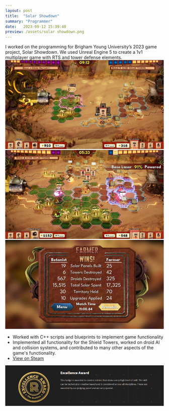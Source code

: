 ```yaml
---
layout: post
title:  "Solar Showdown"
summary: "Programmer"
date:   2023-09-12 15:39:40
preview: /assets/solar showdown.png
---
```

I worked on the programming for Brigham Young University’s 2023 game project, Solar Showdown. We used Unreal Engine 5 to create a 1v1 multiplayer game with RTS and tower defense elements.
![Picture 1](/assets/ss_d5b3ba4ef921feef12313115f578a9a4d7da94d7.jpg)
![Picture 2](/assets/ss_6cefbe835fc1f9364ccc99675b9bc7dee4217963.jpg)
![Picture 3](/assets/ss_289f2bb847002ed64e9728d5a1a2d1e466f7908f.jpg)

* Worked with C++ scripts and blueprints to implement game functionality
* Implemented all functionality for the Shield Towers, worked on droid AI and collision systems, and contributed to many other aspects of the game's functionality.
* [View on Steam](https://store.steampowered.com/app/2408120/Solar_Showdown/)

![Picture 3](/assets/image.png)
